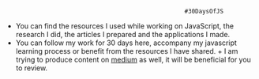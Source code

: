                                                                     
                                    
                                                       #30DaysOfJS
   + You can find the resources I used while working on JavaScript, the research I did, the articles I prepared and the applications I made.
   + You can follow my work for 30 days here, accompany my javascript learning process or benefit from the resources I have shared.                                          + I am trying to produce content on [medium](https://medium.com/@rabiaugurlu) as well, it will be beneficial for you to review.                          
